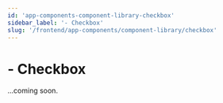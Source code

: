```yaml
---
id: 'app-components-component-library-checkbox'
sidebar_label: '- Checkbox'
slug: '/frontend/app-components/component-library/checkbox'
---
```


# - Checkbox

...coming soon.
